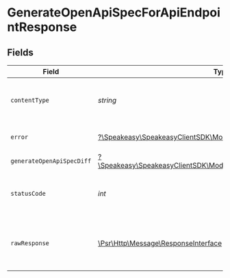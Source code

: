 # GenerateOpenApiSpecForApiEndpointResponse


## Fields

| Field                                                                                                                  | Type                                                                                                                   | Required                                                                                                               | Description                                                                                                            |
| ---------------------------------------------------------------------------------------------------------------------- | ---------------------------------------------------------------------------------------------------------------------- | ---------------------------------------------------------------------------------------------------------------------- | ---------------------------------------------------------------------------------------------------------------------- |
| `contentType`                                                                                                          | *string*                                                                                                               | :heavy_check_mark:                                                                                                     | HTTP response content type for this operation                                                                          |
| `error`                                                                                                                | [?\Speakeasy\SpeakeasyClientSDK\Models\Shared\Error](../../Models/Shared/Error.md)                                     | :heavy_minus_sign:                                                                                                     | Default error response                                                                                                 |
| `generateOpenApiSpecDiff`                                                                                              | [?\Speakeasy\SpeakeasyClientSDK\Models\Shared\GenerateOpenApiSpecDiff](../../Models/Shared/GenerateOpenApiSpecDiff.md) | :heavy_minus_sign:                                                                                                     | OK                                                                                                                     |
| `statusCode`                                                                                                           | *int*                                                                                                                  | :heavy_check_mark:                                                                                                     | HTTP response status code for this operation                                                                           |
| `rawResponse`                                                                                                          | [\Psr\Http\Message\ResponseInterface](https://www.php-fig.org/psr/psr-7/#33-psrhttpmessageresponseinterface)           | :heavy_minus_sign:                                                                                                     | Raw HTTP response; suitable for custom response parsing                                                                |